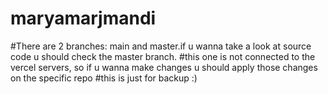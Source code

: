 # maryamarjmandi
#There are 2 branches: main and master.if u wanna take a look at source code u should check the master branch.
#this one is not connected to the vercel servers, so if u wanna make changes u should apply those changes on the specific repo 
#this is just for backup :)
